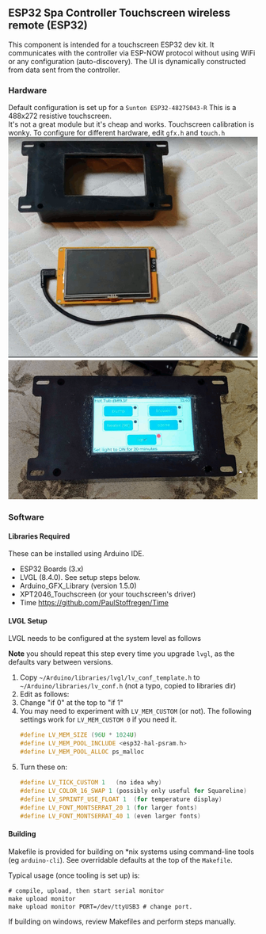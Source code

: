 ESP32 Spa Controller Touchscreen wireless remote (ESP32)
----

This component is intended for a touchscreen ESP32 dev kit. 
It communicates with the controller via ESP-NOW protocol without 
    using WiFi or any configuration (auto-discovery).
    The UI is dynamically constructed from data sent from the controller.


### Hardware
Default configuration is set up for a `Sunton ESP32-4827S043-R` 
This is a 488x272 resistive touchscreen.  
It's not a great module but it's cheap and works.  Touchscreen calibration is wonky.
To configure for different hardware, edit `gfx.h` and `touch.h`
![display-casing.png](readme%2Fdisplay-casing.png)
![display-on.png](readme%2Fdisplay-on.png)
### Software

#### Libraries Required

These can be installed using Arduino IDE.

* ESP32 Boards (3.x)
* LVGL (8.4.0).  See setup steps below.
* Arduino_GFX_Library (version 1.5.0)
* XPT2046_Touchscreen (or your touchscreen's driver)
* Time https://github.com/PaulStoffregen/Time


#### LVGL Setup

LVGL needs to be configured at the system level as follows

**Note** you should repeat this step every time you upgrade `lvgl`, as the defaults vary between versions.

1. Copy `~/Arduino/libraries/lvgl/lv_conf_template.h` to `~/Arduino/libraries/lv_conf.h` (not a typo, copied to libraries dir)
2. Edit as follows:
3. Change "if 0" at the top to "if 1"
4. You may need to experiment with `LV_MEM_CUSTOM` (or not).  The following settings work for `LV_MEM_CUSTOM 0` if you need it.
   ```c++
   #define LV_MEM_SIZE (96U * 1024U)
   #define LV_MEM_POOL_INCLUDE <esp32-hal-psram.h>
   #define LV_MEM_POOL_ALLOC ps_malloc
   ```
5. Turn these on:
    ```c++
   #define LV_TICK_CUSTOM 1   (no idea why)
   #define LV_COLOR_16_SWAP 1 (possibly only useful for Squareline)
   #define LV_SPRINTF_USE_FLOAT 1  (for temperature display)
   #define LV_FONT_MONTSERRAT_20 1 (for larger fonts)
   #define LV_FONT_MONTSERRAT_40 1 (even larger fonts)
   ```

#### Building
Makefile is provided for building on *nix systems using command-line tools (eg `arduino-cli`).
See overridable defaults at the top of the `Makefile`.

Typical usage (once tooling is set up) is:
```shell
# compile, upload, then start serial monitor
make upload monitor
make upload monitor PORT=/dev/ttyUSB3 # change port.  
```
If building on windows, review Makefiles and perform steps manually.